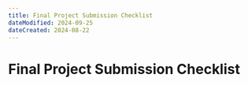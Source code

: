 ```yaml
---
title: Final Project Submission Checklist
dateModified: 2024-09-25
dateCreated: 2024-08-22
---
```


# Final Project Submission Checklist
